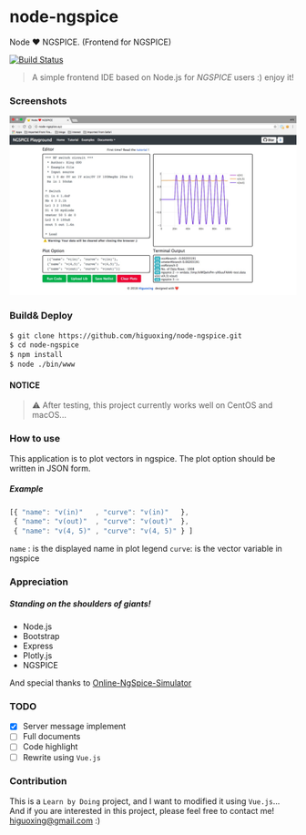 # node-ngspice
Node ❤ NGSPICE. (Frontend for NGSPICE)

[![Build Status](https://travis-ci.org/Higuoxing/node-ngspice.svg?branch=master)](https://travis-ci.org/Higuoxing/node-ngspice)

> A simple frontend IDE based on Node.js for *NGSPICE* users :) enjoy it!

### Screenshots

![screenshot](./.screenshot/screenshot.jpg)

### Build& Deploy

```bash
$ git clone https://github.com/higuoxing/node-ngspice.git
$ cd node-ngspice
$ npm install
$ node ./bin/www
```

#### NOTICE

> ⚠️ After testing, this project currently works well on CentOS and macOS...

### How to use

This application is to plot vectors in ngspice. The plot option should be written in JSON form.

##### Example

```javascript
[{ "name": "v(in)"   , "curve": "v(in)"   },
 { "name": "v(out)"  , "curve": "v(out)"  },
 { "name": "v(4, 5)" , "curve": "v(4, 5)" } ]
```

`name` : is the displayed name in plot legend
`curve`: is the vector variable in ngspice

### Appreciation

##### Standing on the shoulders of giants!

* Node.js
* Bootstrap
* Express
* Plotly.js
* NGSPICE

And special thanks to [Online-NgSpice-Simulator](https://github.com/FOSSEE/Online-NgSpice-Simulator)

### TODO

- [x] Server message implement
- [ ] Full documents
- [ ] Code highlight
- [ ] Rewrite using `Vue.js`

### Contribution

This is a `Learn by Doing` project, and I want to modified it using `Vue.js`... And if you are interested in this project, please feel free to contact me! <higuoxing@gmail.com> :)
